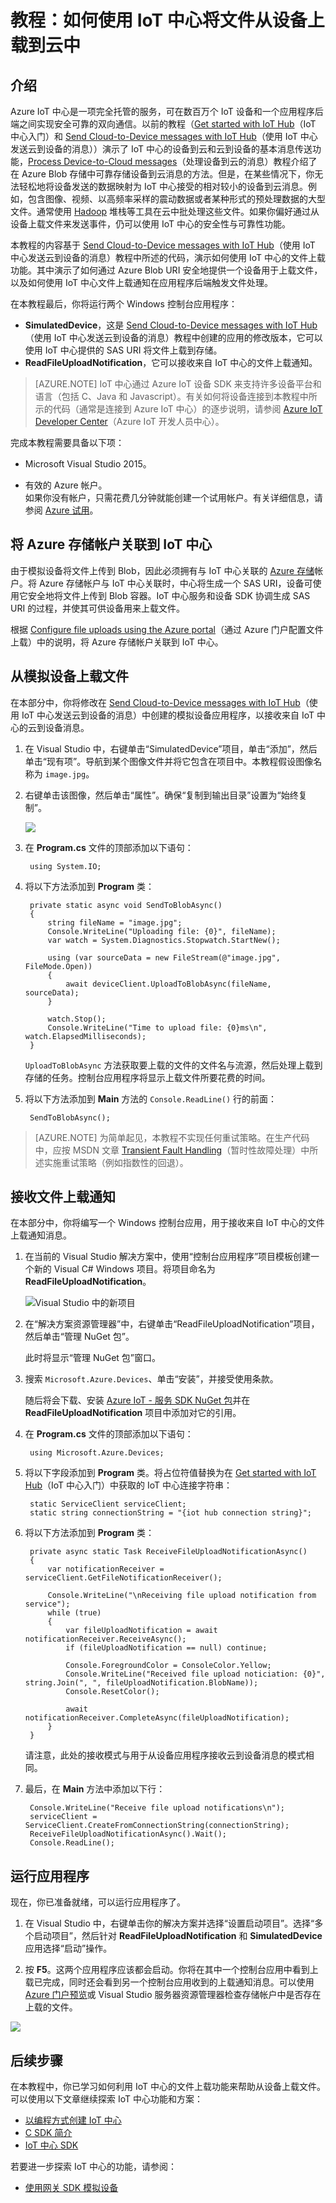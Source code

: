 <properties
	pageTitle="使用 IoT 中心从设备上载文件 | Microsoft Azure"
	description="遵照本教程了解如何将 Azure IoT 中心与 C# 配合使用，以从设备上载文件。"
	services="iot-hub"
	documentationCenter=".net"
	authors="fsautomata"
	manager="timlt"
	editor=""/>  


<tags
     ms.service="iot-hub"
     ms.devlang="dotnet"
     ms.topic="article"
     ms.tgt_pltfrm="na"
     ms.workload="na"
     ms.date="06/21/2016"
     wacn.date="12/12/2016"
     ms.author="elioda"/>  

# 教程：如何使用 IoT 中心将文件从设备上载到云中

## 介绍

Azure IoT 中心是一项完全托管的服务，可在数百万个 IoT 设备和一个应用程序后端之间实现安全可靠的双向通信。以前的教程（[Get started with IoT Hub]（IoT 中心入门）和 [Send Cloud-to-Device messages with IoT Hub]（使用 IoT 中心发送云到设备的消息））演示了 IoT 中心的设备到云和云到设备的基本消息传送功能，[Process Device-to-Cloud messages]（处理设备到云的消息）教程介绍了在 Azure Blob 存储中可靠存储设备到云消息的方法。但是，在某些情况下，你无法轻松地将设备发送的数据映射为 IoT 中心接受的相对较小的设备到云消息。例如，包含图像、视频、以高频率采样的震动数据或者某种形式的预处理数据的大型文件。通常使用 [Hadoop] 堆栈等工具在云中批处理这些文件。如果你偏好通过从设备上载文件来发送事件，仍可以使用 IoT 中心的安全性与可靠性功能。

本教程的内容基于 [Send Cloud-to-Device messages with IoT Hub]（使用 IoT 中心发送云到设备的消息）教程中所述的代码，演示如何使用 IoT 中心的文件上载功能。其中演示了如何通过 Azure Blob URI 安全地提供一个设备用于上载文件，以及如何使用 IoT 中心文件上载通知在应用程序后端触发文件处理。

在本教程最后，你将运行两个 Windows 控制台应用程序：

* **SimulatedDevice**，这是 [Send Cloud-to-Device messages with IoT Hub]（使用 IoT 中心发送云到设备的消息）教程中创建的应用的修改版本，它可以使用 IoT 中心提供的 SAS URI 将文件上载到存储。
* **ReadFileUploadNotification**，它可以接收来自 IoT 中心的文件上载通知。

> [AZURE.NOTE] IoT 中心通过 Azure IoT 设备 SDK 来支持许多设备平台和语言（包括 C、Java 和 Javascript）。有关如何将设备连接到本教程中所示的代码（通常是连接到 Azure IoT 中心）的逐步说明，请参阅 [Azure IoT Developer Center]（Azure IoT 开发人员中心）。

完成本教程需要具备以下项：

+ Microsoft Visual Studio 2015。

+ 有效的 Azure 帐户。<br/>如果你没有帐户，只需花费几分钟就能创建一个试用帐户。有关详细信息，请参阅 [Azure 试用](/pricing/1rmb-trial/)。

## 将 Azure 存储帐户关联到 IoT 中心
由于模拟设备将文件上传到 Blob，因此必须拥有与 IoT 中心关联的 [Azure 存储]帐户。将 Azure 存储帐户与 IoT 中心关联时，中心将生成一个 SAS URI，设备可使用它安全地将文件上传到 Blob 容器。IoT 中心服务和设备 SDK 协调生成 SAS URI 的过程，并使其可供设备用来上载文件。

根据 [Configure file uploads using the Azure portal][lnk-configure-upload]（通过 Azure 门户配置文件上载）中的说明，将 Azure 存储帐户关联到 IoT 中心。

## 从模拟设备上载文件

在本部分中，你将修改在 [Send Cloud-to-Device messages with IoT Hub]（使用 IoT 中心发送云到设备的消息）中创建的模拟设备应用程序，以接收来自 IoT 中心的云到设备消息。

1. 在 Visual Studio 中，右键单击“SimulatedDevice”项目，单击“添加”，然后单击“现有项”。导航到某个图像文件并将它包含在项目中。本教程假设图像名称为 `image.jpg`。

2. 右键单击该图像，然后单击“属性”。确保“复制到输出目录”设置为“始终复制”。

    ![][1]

3. 在 **Program.cs** 文件的顶部添加以下语句：

        using System.IO;

4. 将以下方法添加到 **Program** 类：
         
        private static async void SendToBlobAsync()
        {
            string fileName = "image.jpg";
            Console.WriteLine("Uploading file: {0}", fileName);
            var watch = System.Diagnostics.Stopwatch.StartNew();

            using (var sourceData = new FileStream(@"image.jpg", FileMode.Open))
            {
                await deviceClient.UploadToBlobAsync(fileName, sourceData);
            }

            watch.Stop();
            Console.WriteLine("Time to upload file: {0}ms\n", watch.ElapsedMilliseconds);
        }

    `UploadToBlobAsync` 方法获取要上载的文件的文件名与流源，然后处理上载到存储的任务。控制台应用程序将显示上载文件所要花费的时间。

5. 将以下方法添加到 **Main** 方法的 `Console.ReadLine()` 行的前面：

        SendToBlobAsync();

> [AZURE.NOTE] 为简单起见，本教程不实现任何重试策略。在生产代码中，应按 MSDN 文章 [Transient Fault Handling]（暂时性故障处理）中所述实施重试策略（例如指数性的回退）。

## 接收文件上载通知

在本部分中，你将编写一个 Windows 控制台应用，用于接收来自 IoT 中心的文件上载通知消息。

1. 在当前的 Visual Studio 解决方案中，使用“控制台应用程序”项目模板创建一个新的 Visual C# Windows 项目。将项目命名为 **ReadFileUploadNotification**。

    ![Visual Studio 中的新项目][2]

2. 在“解决方案资源管理器”中，右键单击“ReadFileUploadNotification”项目，然后单击“管理 NuGet 包”。

    此时将显示“管理 NuGet 包”窗口。

2. 搜索 `Microsoft.Azure.Devices`、单击“安装”，并接受使用条款。

	随后将会下载、安装 [Azure IoT - 服务 SDK NuGet 包]并在 **ReadFileUploadNotification** 项目中添加对它的引用。

3. 在 **Program.cs** 文件的顶部添加以下语句：

        using Microsoft.Azure.Devices;

4. 将以下字段添加到 **Program** 类。将占位符值替换为在 [Get started with IoT Hub]（IoT 中心入门）中获取的 IoT 中心连接字符串：

		static ServiceClient serviceClient;
        static string connectionString = "{iot hub connection string}";
        
5. 将以下方法添加到 **Program** 类：
   
        private async static Task ReceiveFileUploadNotificationAsync()
        {
            var notificationReceiver = serviceClient.GetFileNotificationReceiver();

            Console.WriteLine("\nReceiving file upload notification from service");
            while (true)
            {
                var fileUploadNotification = await notificationReceiver.ReceiveAsync();
                if (fileUploadNotification == null) continue;

                Console.ForegroundColor = ConsoleColor.Yellow;
                Console.WriteLine("Received file upload noticiation: {0}", string.Join(", ", fileUploadNotification.BlobName));
                Console.ResetColor();

                await notificationReceiver.CompleteAsync(fileUploadNotification);
            }
        }

    请注意，此处的接收模式与用于从设备应用程序接收云到设备消息的模式相同。

6. 最后，在 **Main** 方法中添加以下行：

        Console.WriteLine("Receive file upload notifications\n");
        serviceClient = ServiceClient.CreateFromConnectionString(connectionString);
        ReceiveFileUploadNotificationAsync().Wait();
        Console.ReadLine();

## 运行应用程序

现在，你已准备就绪，可以运行应用程序了。

1. 在 Visual Studio 中，右键单击你的解决方案并选择“设置启动项目”。选择“多个启动项目”，然后针对 **ReadFileUploadNotification** 和 **SimulatedDevice** 应用选择“启动”操作。

2. 按 **F5**。这两个应用程序应该都会启动。你将在其中一个控制台应用中看到上载已完成，同时还会看到另一个控制台应用收到的上载通知消息。可以使用 [Azure 门户预览]或 Visual Studio 服务器资源管理器检查存储帐户中是否存在上载的文件。

  ![][50]


## 后续步骤

在本教程中，你已学习如何利用 IoT 中心的文件上载功能来帮助从设备上载文件。可以使用以下文章继续探索 IoT 中心功能和方案：

- [以编程方式创建 IoT 中心][lnk-create-hub]
- [C SDK 简介][lnk-c-sdk]
- [IoT 中心 SDK][lnk-sdks]

若要进一步探索 IoT 中心的功能，请参阅：

- [使用网关 SDK 模拟设备][lnk-gateway]

<!-- Images. -->


[50]: ./media/iot-hub-csharp-csharp-file-upload/run-apps1.png
[1]: ./media/iot-hub-csharp-csharp-file-upload/image-properties.png
[2]: ./media/iot-hub-csharp-csharp-file-upload/create-identity-csharp1.png

<!-- Links -->


[Azure 门户预览]: https://portal.azure.cn/


[Hadoop]: /documentation/services/hdinsight/

[Send Cloud-to-Device messages with IoT Hub]: /documentation/articles/iot-hub-csharp-csharp-c2d/
[Process Device-to-Cloud messages]: /documentation/articles/iot-hub-csharp-csharp-process-d2c/
[Get started with IoT Hub]: /documentation/articles/iot-hub-csharp-csharp-getstarted/
[Azure IoT Developer Center]: /develop/iot

[Transient Fault Handling]: https://msdn.microsoft.com/zh-cn/library/hh680901(v=pandp.50).aspx
[Azure 存储]: /documentation/articles/storage-create-storage-account/#create-a-storage-account
[lnk-configure-upload]: /documentation/articles/iot-hub-configure-file-upload/
[Azure IoT - 服务 SDK NuGet 包]: https://www.nuget.org/packages/Microsoft.Azure.Devices/
[lnk-free-trial]: /pricing/1rmb-trial/

[lnk-create-hub]: /documentation/articles/iot-hub-rm-template-powershell/
[lnk-c-sdk]: /documentation/articles/iot-hub-device-sdk-c-intro/
[lnk-sdks]: /documentation/articles/iot-hub-devguide-sdks/

[lnk-gateway]: /documentation/articles/iot-hub-linux-gateway-sdk-simulated-device/

<!---HONumber=Mooncake_1205_2016-->